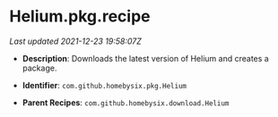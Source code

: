 # Helium.pkg.recipe

_Last updated 2021-12-23 19:58:07Z_

- **Description**: Downloads the latest version of Helium and creates a package.

- **Identifier**: `com.github.homebysix.pkg.Helium`

- **Parent Recipes**: `com.github.homebysix.download.Helium`